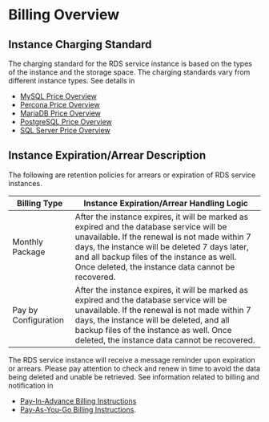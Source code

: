 # Billing Overview
## Instance Charging Standard
The charging standard for the RDS service instance is based on the types of the instance and the storage space. The charging standards vary from different instance types. See details in
- [MySQL Price Overview](./Price-Overview/MySQL-Price.md)
- [Percona Price Overview](./Price-Overview/Percona-Price.md)
- [MariaDB Price Overview](./Price-Overview/MariaDB-Price.md)
- [PostgreSQL Price Overview](./Price-Overview/PostgreSQL-Price.md)
- [SQL Server Price Overview](./Price-Overview/SQL-Server-Price.md)


## Instance Expiration/Arrear Description
The following are retention policies for arrears or expiration of RDS service instances.

|Billing Type|Instance Expiration/Arrear Handling Logic|
|---|---|
|Monthly Package|After the instance expires, it will be marked as expired and the database service will be unavailable. If the renewal is not made within 7 days, the instance will be deleted 7 days later, and all backup files of the instance as well. Once deleted, the instance data cannot be recovered. |
|Pay by Configuration|After the instance expires, it will be marked as expired and the database service will be unavailable. If the renewal is not made within 7 days, the instance will be deleted, and all backup files of the instance as well. Once deleted, the instance data cannot be recovered. |

The RDS service instance will receive a message reminder upon expiration or arrears. Please pay attention to check and renew in time to avoid the data being deleted and unable be retrieved.
See information related to billing and notification in 
- [Pay-In-Advance Billing Instructions](../../../Finance/Billing/Billing-method/Prepay.md)
- [Pay-As-You-Go Billing Instructions](../../../Finance/Billing/Billing-method/Postpay.md). 
